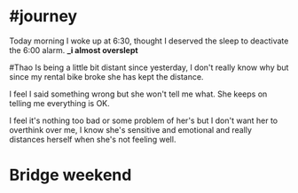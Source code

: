 # #journey 

Today morning I woke up at 6:30, thought I deserved the sleep to deactivate the 6:00 alarm. **_i almost overslept** 

#Thao Is being a little bit distant since yesterday, I don't really know why but since my rental bike broke she has kept the distance. 

I feel I said something wrong but she won't tell me what. She keeps on telling me everything is OK. 

I feel it's nothing too bad or some problem of her's but I don't want her to overthink over me, I know she's sensitive and emotional and really distances herself when she's not feeling well.

# Bridge weekend 



